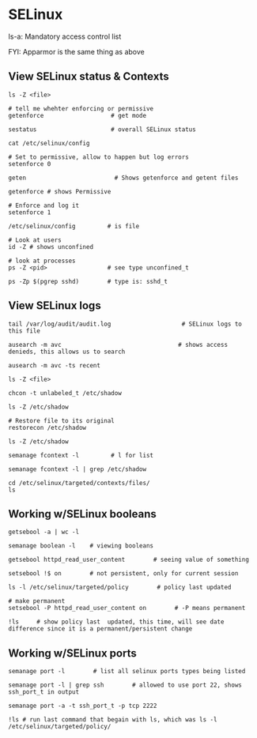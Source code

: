 # SELinux

Is-a: Mandatory access control list  

FYI: Apparmor is the same thing as above  

## View SELinux status & Contexts

    ls -Z <file>

    # tell me whehter enforcing or permissive
    getenforce                   # get mode

    sestatus                     # overall SELinux status

    cat /etc/selinux/config

    # Set to permissive, allow to happen but log errors
    setenforce 0

    geten                         # Shows getenforce and getent files

    getenforce # shows Permissive

    # Enforce and log it
    setenforce 1

    /etc/selinux/config         # is file

    # Look at users
    id -Z # shows unconfined

    # look at processes
    ps -Z <pid>                 # see type unconfined_t

    ps -Zp $(pgrep sshd)        # type is: sshd_t
    
## View SELinux logs

    tail /var/log/audit/audit.log                    # SELinux logs to this file

    ausearch -m avc                                 # shows access denieds, this allows us to search

    ausearch -m avc -ts recent

    ls -Z <file>

    chcon -t unlabeled_t /etc/shadow

    ls -Z /etc/shadow
   
    # Restore file to its original
    restorecon /etc/shadow
   
    ls -Z /etc/shadow

    semanage fcontext -l         # l for list

    semanage fcontext -l | grep /etc/shadow

    cd /etc/selinux/targeted/contexts/files/
    ls

## Working w/SELinux booleans

    getsebool -a | wc -l

    semanage boolean -l    # viewing booleans

    getsebool httpd_read_user_content        # seeing value of something

    setsebool !$ on        # not persistent, only for current session

    ls -l /etc/selinux/targeted/policy        # policy last updated

    # make permanent
    setsebool -P httpd_read_user_content on        # -P means permanent

    !ls     # show policy last  updated, this time, will see date difference since it is a permanent/persistent change
    
## Working w/SELinux ports

    semanage port -l        # list all selinux ports types being listed

    semanage port -l | grep ssh        # allowed to use port 22, shows ssh_port_t in output

    semanage port -a -t ssh_port_t -p tcp 2222

    !ls # run last command that begain with ls, which was ls -l /etc/selinux/targeted/policy/
